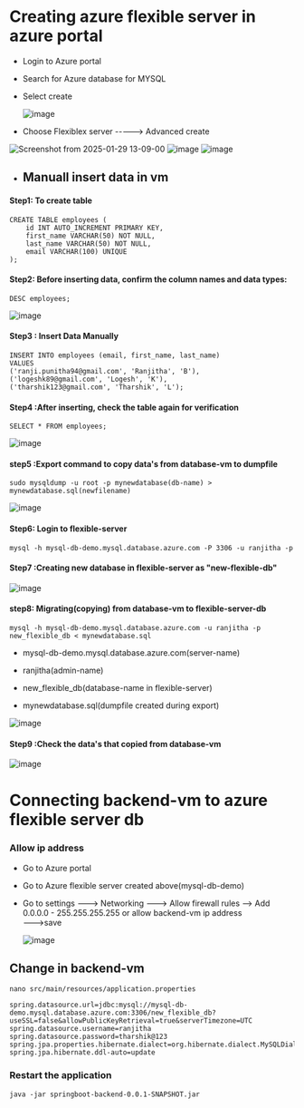 
# Creating azure flexible server in azure portal

- Login to Azure portal
- Search for Azure database for MYSQL
- Select create

  ![image](https://github.com/user-attachments/assets/58f413cc-7ba1-43df-af12-65120b2e4bbd)

- Choose Flexiblex server -----> Advanced create

![Screenshot from 2025-01-29 13-09-00](https://github.com/user-attachments/assets/2ab14d77-7d95-4677-8f65-070d2d78651f)
![image](https://github.com/user-attachments/assets/31fe3dec-ff19-4a50-922e-07b54a9e072f)
![image](https://github.com/user-attachments/assets/36d29e28-4f15-48fa-aaa2-3133eb7372b2)


- ## Manuall insert data in vm

#### Step1: To create table
```
CREATE TABLE employees (
    id INT AUTO_INCREMENT PRIMARY KEY,
    first_name VARCHAR(50) NOT NULL,
    last_name VARCHAR(50) NOT NULL,
    email VARCHAR(100) UNIQUE
);
```
#### Step2: Before inserting data, confirm the column names and data types:
```
DESC employees;
```

![image](https://github.com/user-attachments/assets/ee25686c-d9c9-4376-84a2-da47520413dd)

#### Step3 : Insert Data Manually
```
INSERT INTO employees (email, first_name, last_name)
VALUES 
('ranji.punitha94@gmail.com', 'Ranjitha', 'B'),
('logeshk89@gmail.com', 'Logesh', 'K'),
('tharshik123@gmail.com', 'Tharshik', 'L');

```
#### Step4 :After inserting, check the table again for verification
```
SELECT * FROM employees;
```
![image](https://github.com/user-attachments/assets/50a834b9-1637-49a7-b7fe-dbba863b2e81)

#### step5 :Export command to copy data's from database-vm to dumpfile
```
sudo mysqldump -u root -p mynewdatabase(db-name) > mynewdatabase.sql(newfilename)
```
![image](https://github.com/user-attachments/assets/ebe41635-e9e0-4930-8321-5b620f1fc8ca)

#### Step6: Login to flexible-server
```
mysql -h mysql-db-demo.mysql.database.azure.com -P 3306 -u ranjitha -p
```
#### Step7 :Creating new database in flexible-server as "new-flexible-db"

![image](https://github.com/user-attachments/assets/fc56ba5e-948c-4f18-80cd-c7d6fa2fddfb)

#### step8: Migrating(copying) from database-vm to flexible-server-db

```
mysql -h mysql-db-demo.mysql.database.azure.com -u ranjitha -p new_flexible_db < mynewdatabase.sql
```
- mysql-db-demo.mysql.database.azure.com(server-name)

- ranjitha(admin-name)

- new_flexible_db(database-name in flexible-server)

- mynewdatabase.sql(dumpfile created during export)

![image](https://github.com/user-attachments/assets/84f94e36-1f7d-427b-b88c-10704f5daae2)

#### Step9 :Check the data's that copied from database-vm
![image](https://github.com/user-attachments/assets/70964409-23e8-4e02-b217-084e117b4f58)


# Connecting backend-vm to azure flexible server db

### Allow ip address

- Go to Azure portal
- Go to Azure flexible server created above(mysql-db-demo)
- Go to settings ---> Networking ---> Allow firewall rules -->  Add 0.0.0.0 - 255.255.255.255  or allow backend-vm ip address    
   --->save

  ![image](https://github.com/user-attachments/assets/84ff58a5-061b-40b4-b67b-4d25f335089d)

## Change in backend-vm
```
nano src/main/resources/application.properties
```
```
spring.datasource.url=jdbc:mysql://mysql-db-demo.mysql.database.azure.com:3306/new_flexible_db?useSSL=false&allowPublicKeyRetrieval=true&serverTimezone=UTC
spring.datasource.username=ranjitha
spring.datasource.password=tharshik@123
spring.jpa.properties.hibernate.dialect=org.hibernate.dialect.MySQLDialect
spring.jpa.hibernate.ddl-auto=update

```
### Restart the application
```
java -jar springboot-backend-0.0.1-SNAPSHOT.jar 

```




